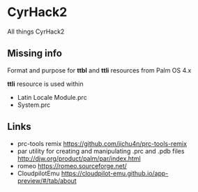 # CyrHack2
All things CyrHack2

## Missing info
Format and purpose for **ttbl** and **ttli** resources from Palm OS 4.x

**ttli** resource is used within
- Latin Locale Module.prc
- System.prc

## Links
- prc-tools remix https://github.com/jichu4n/prc-tools-remix
- par utility for creating and manipulating .prc and .pdb files http://djw.org/product/palm/par/index.html
- romeo https://romeo.sourceforge.net/
- CloudpilotEmu https://cloudpilot-emu.github.io/app-preview/#/tab/about
